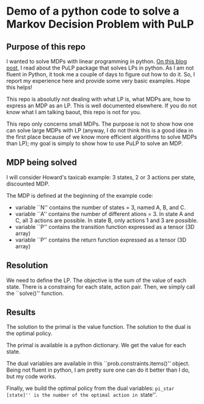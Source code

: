 # Demo of a python code to solve a Markov Decision Problem with PuLP


## Purpose of this repo

I wanted to solve MDPs with linear programming in python. [On this blog post](https://towardsdatascience.com/linear-programming-and-discrete-optimization-with-python-using-pulp-449f3c5f6e99), I read about the PuLP package that solves LPs in python. As I am not fluent in Python, it took me a couple of days to figure out how to do it. So, I report my experience here and provide some very basic examples. Hope this helps!

This repo is absolutly not dealing with what LP is, what MDPs are, how to express an MDP as an LP. This is well documented elsewhere. If you do not know what I am talking baout, this repo is not for you.

This repo only concerns small MDPs. The purpose is not to show how one can solve large MDPs with LP (anyway, I do not think this is a good idea in the first place because of we know more efficient algorithms to solve MDPs than LP); my goal is simply to show how to use PuLP to solve an MDP.


## MDP being solved

I will consider Howard's taxicab example: 3 states, 2 or 3 actions per state, discounted MDP.

The MDP is defined at the beginning of the example code:
- variable ``N'' contains the number of states = 3, named A, B, and C.
- variable ``A'' contains the number of different ations = 3. In state A and C, all 3 actions are possible. In state B, only actions 1 and 3 are possible.
- variable ``P'' contains the transition function expressed as a tensor (3D array)
- variable ``P'' contains the return function expressed as a tensor (3D array)

## Resolution

We need to define the LP. The objective is the sum of the value of each state. There is a constraing for each state, action pair.
Then, we simply call the ``solve()'' function.

## Results

The solution to the primal is the value function.
The solution to the dual is the optimal policy.

The primal is available is a python dictionary. We get the value for each state.

The dual variables are available in this ``prob.constraints.items()'' object.
Being not fluent in python, I am pretty sure one can do it better than I do, but my code works.

Finally, we build the optimal policy from the dual variables: ``pi_star [state]'' is the number of the optimal action in ``state''.
